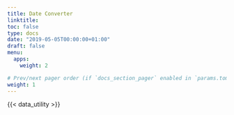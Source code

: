 ```yaml
--- 
title: Date Converter
linktitle:
toc: false
type: docs
date: "2019-05-05T00:00:00+01:00"
draft: false
menu:
  apps: 
    weight: 2

# Prev/next pager order (if `docs_section_pager` enabled in `params.toml`)
weight: 1
--- 
```



{{< data_utility >}}
## 